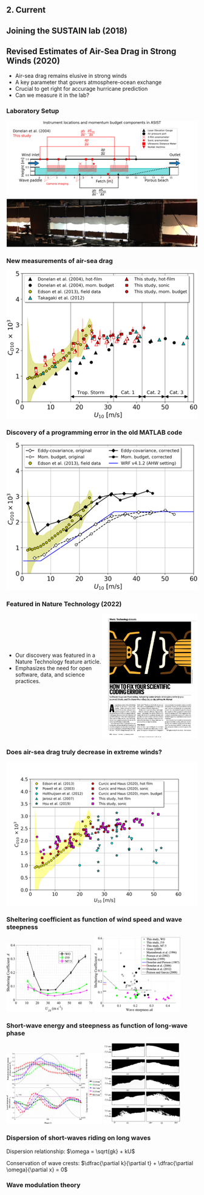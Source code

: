 <section>

## 2. Current
</section>

<section>

## Joining the SUSTAIN lab (2018)
</section>


<section>

## Revised Estimates of Air-Sea Drag in Strong Winds (2020)

* Air-sea drag remains elusive in strong winds
* A key parameter that govers atmosphere-ocean exchange
* Crucial to get right for accurage hurricane prediction
* Can we measure it in the lab?

</section>

<section>

### Laboratory Setup

<img class="r-stretch" src="assets/Curcic_Haus_2020_GRL_fig01.jpg">
</section>

<section>

### New measurements of air-sea drag

<img class="r-stretch" src="assets/Curcic_Haus_2020_GRL_fig02.jpg">
</section>

<section>

### Discovery of a programming error in the old MATLAB code

<img class="r-stretch" src="assets/Curcic_Haus_2020_GRL_fig03.jpg">
</section>

<section>

### Featured in Nature Technology (2022)

<div style="display: flex; flex-direction: row;">

<div style="flex: 1">
  <ul style="margin-top: 100px">
    <li>Our discovery was featured in a Nature Technology feature article.</li>
    <li>Emphasizes the need for open software, data, and science practices.</li>
  </ul>
</div>

<div style="flex: 1">
  <a href="https://www.nature.com/articles/d41586-022-00217-0">
    <img src="assets/Perkel_2022_NatureTechnology.svg"></img>
  </a>
</div>

</div>

</section>

<section>

### Does air-sea drag truly decrease in extreme winds?

<img class="r-stretch" src="assets/sustain-drag-2023.png">
</section>


<section>

### Sheltering coefficient as function of wind speed and wave steepness

<img width="45%" src="assets/Tan_etal_2023_JGR_fig06.jpg">
<img width="45%" src="assets/Tan_etal_2023_JGR_fig07.jpg">
</section>

<section>

### Short-wave energy and steepness as function of long-wave phase

<img width="50%" src="assets/Tan_etal_2023_JGR_fig09.jpg">
<img width="40%" src="assets/Tan_etal_2023_JGR_fig13.jpg">
</section>

<section>

### Dispersion of short-waves riding on long waves

Dispersion relationship: $\omega = \sqrt{gk} + kU$

Conservation of wave crests: $\dfrac{\partial k}{\partial t} + \dfrac{\partial \omega}{\partial x} = 0$
</section>


<section>

### Wave modulation theory

</section>
